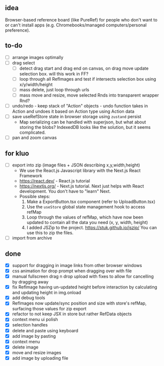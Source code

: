 ## idea

Browser-based reference board (like PureRef) for people who don't want to or can't install apps (e.g. Chromebooks/managed computers/personal preference).

## to-do

- [ ] arrange images optimally
- [ ] drag select
    - [ ] detect drag start and drag end on canvas, on drag move update selection box. will this work in FF?
    - [ ] loop through all RefImages and test if intersects selection box using x/y/width/height 
    - [ ] mass delete, just loop through urls
    - [ ] mass move and resize, move selected Rnds into transparent wrapper Rnd?
- [ ] undo/redo - keep stack of "Action" objects - undo function takes in Action and undoes it based on Action type using Action data
- [ ] save useRefStore state in browser storage using `zustand` persist
    - Map serializing can be handled with superjson, but what about storing the blobs? IndexedDB looks like the solution, but it seems complicated.
- [ ] pan and zoom canvas

## for kluo

- [ ] export into zip (image files + JSON describing x,y,width,height)
    - We use the React.js Javascript library with the Next.js React Framework
    - https://react.dev/ - React.js tutorial
    - https://nextjs.org/ - Next.js tutorial. Next just helps with React development. You don't have to "learn" Next.
    - Possible steps:
        1. Make a ExportButton.tsx component (refer to UploadButton.tsx)
        2. Use the `useStore` global state management hook to access refMap
        3. Loop through the values of refMap, which have now been updated to contain all the data you need (x, y, width, height)
        4. I added JSZip to the project. https://stuk.github.io/jszip/ You can use this to zip the files.
- [ ] import from archive

## done

- [x] support for dragging in image links from other browser windows
- [x] css animation for drop prompt when dragging over with file
- [x] manual fullscreen drag n drop upload with fixes to allow for cancelling by dragging away
- [x] fix RefImage having un-updated height before interaction by calculating and updating height in img.onload
- [x] add debug tools
- [x] RefImages now update/sync position and size with store's refMap, surfacing those values for zip export
- [x] refactor to not keep JSX in store but rather RefData objects
- [x] context menu ui polish
- [x] selection handles
- [x] delete and paste using keyboard
- [x] add image by pasting
- [x] context menu
- [x] delete image
- [x] move and resize images
- [x] add image by uploading file
